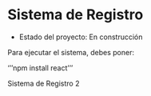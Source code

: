 <h1> Sistema de Registro </h1>

- Estado del proyecto: En construcción

Para ejecutar el sistema, debes poner: 

‘’’npm install react’’’

Sistema de Registro 2
